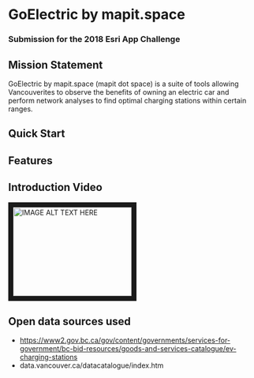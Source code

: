 # GoElectric by mapit.space
### Submission for the 2018 Esri App Challenge

## Mission Statement
GoElectric by mapit.space (mapit dot space) is a suite of tools allowing Vancouverites to observe the benefits
of owning an electric car and perform network analyses to find optimal charging stations within certain ranges.


## Quick Start


## Features


## Introduction Video

<a href="http://www.youtube.com/watch?feature=player_embedded&v=YOUTUBE_VIDEO_ID_HERE
" target="_blank"><img src="http://img.youtube.com/vi/YOUTUBE_VIDEO_ID_HERE/0.jpg" 
alt="IMAGE ALT TEXT HERE" width="240" height="180" border="10" /></a>


## Open data sources used
* https://www2.gov.bc.ca/gov/content/governments/services-for-government/bc-bid-resources/goods-and-services-catalogue/ev-charging-stations
* data.vancouver.ca/datacatalogue/index.htm